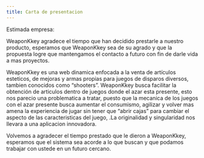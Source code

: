 ```yaml
---
title: Carta de presentacion
---
```

Estimada empresa: 

WeaponKkey agradece el tiempo que han decidido prestarle a nuestro producto, esperamos que WeaponKkey sea de su agrado y que la propuesta logre que mantengamos el contacto a futuro con fin de darle vida a mas proyectos.

WeaponKkey es una web dinamica enfocada a la venta de artículos esteticos, de mejoras y armas propias para juegos de disparos diversos, tambien conocidos como “shooters”. WeaponKkey busca facilitar la obtención de articulos dentro de juegos donde el azar esta presente, esto nos parecio una problematica a tratar, puesto que la mecanica de los juegos con el azar presente busca aumentar el consumismo, agilizar y volver mas amena la experiencia de jugar sin tener que “abrir cajas” para cambiar el aspecto de las caracteristicas del juego, .La originalidad y singularidad nos llevara a una aplicacion innovadora. 

Volvemos a agradecer el tiempo prestado que le dieron a WeaponKkey, esperamos que el sistema sea acorde a lo que buscan y que podamos trabajar con ustede en un futuro cercano.
